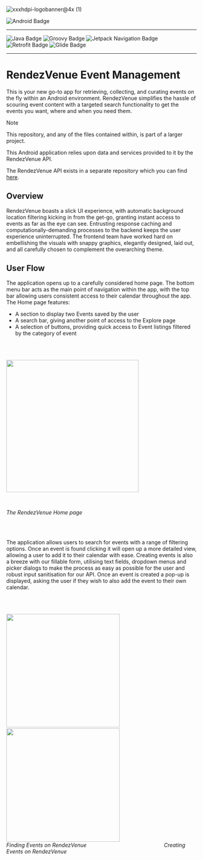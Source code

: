 ![xxxhdpi-logobanner@4x (1)](https://github.com/user-attachments/assets/b37adab3-b856-41fe-a1e5-6a421ade2742)

![Android Badge](https://img.shields.io/badge/Android-3DDC84?style=for-the-badge&logo=android&logoColor=white)

***

![Java Badge](https://img.shields.io/badge/Java-007396?style=for-the-badge&logo=openjdk&logoColor=white)
![Groovy Badge](https://img.shields.io/badge/Groovy-4298B8?style=for-the-badge&logo=apache-groovy&logoColor=white)
![Jetpack Navigation Badge](https://img.shields.io/badge/Jetpack%20Navigation-4285F4?style=for-the-badge&logo=android&logoColor=white)
![Retrofit Badge](https://img.shields.io/badge/Retrofit-007AFF?style=for-the-badge&logo=android&logoColor=white)
![Glide Badge](https://img.shields.io/badge/Glide-88E0D0?style=for-the-badge&logo=android&logoColor=white)

***

# RendezVenue Event Management 
This is your new go-to app for retrieving, collecting, and curating events on the fly within an Android environment. RendezVenue simplifies the hassle of scouring event content with a targeted search functionality to get the events you want, 
where and when you need them.

> [!NOTE]  
> This repository, and any of the files contained within, is part of a larger project.
>
> This Android application relies upon data and services provided to it by the RendezVenue API.
> 
> The RendezVenue API exists in a separate repository which you can find [here](https://github.com/JannelJ/event-api).

## Overview

RendezVenue boasts a slick UI experience, with automatic background location filtering kicking in from the get-go, granting instant access to events as far as the eye can see. Entrusting response caching and computationally-demanding processes 
to the backend keeps the user experience uninterrupted. The frontend team have worked hard on embellishing the visuals with snappy graphics, elegantly designed, laid out, and all carefully chosen to complement the overarching theme.



  
## User Flow

The application opens up to a carefully considered home page. The bottom menu bar acts as the main point of navigation within the app, with the top bar allowing users consistent access to their calendar throughout the app. 
The Home page features: 
- A section to display two Events saved by the user
- A search bar, giving another point of access to the Explore page
- A selection of buttons, providing quick access to Event listings filtered by the category of event

<br>
<br>
<p align="left">
  <img src="https://github.com/user-attachments/assets/7a54dfe4-af62-4952-8dd5-1084915e2af5" width="350" />
</p>
<br>

_The RendezVenue Home page_

<br>
<br>

The application allows users to search for events with a range of filtering options. Once an event is found clicking it will open up a more detailed view, allowing a user to add it to their calendar with ease.
Creating events is also a breeze with our fillable form, utilising text fields, dropdown menus and picker dialogs to make the process as easy as possible for the user and robust input sanitisation for our API. Once an event is created a pop-up is displayed, asking the user if they wish to also add the event to their own calendar.

<br>
<br>

<img src="https://github.com/user-attachments/assets/7f4407dc-8200-4181-815c-7403dc68099c" width="300" /> &nbsp;&nbsp;&nbsp;&nbsp;&nbsp;&nbsp;&nbsp;&nbsp;&nbsp;&nbsp;&nbsp;&nbsp;&nbsp;&nbsp;&nbsp;&nbsp;&nbsp;&nbsp;&nbsp;&nbsp;&nbsp;&nbsp;&nbsp;&nbsp;&nbsp;&nbsp;&nbsp;&nbsp;&nbsp;&nbsp;&nbsp;&nbsp;
<img src="https://github.com/user-attachments/assets/1e05e6c8-6f79-43eb-8878-6a23fb0c035f" width="300" />
<br>
_Finding Events on RendezVenue_ &nbsp;&nbsp;&nbsp;&nbsp;&nbsp;&nbsp;&nbsp;&nbsp;&nbsp;&nbsp;&nbsp;&nbsp;&nbsp;&nbsp;&nbsp;&nbsp;&nbsp;&nbsp;&nbsp;&nbsp;&nbsp;&nbsp;&nbsp;&nbsp;&nbsp;&nbsp;&nbsp;&nbsp;&nbsp;&nbsp;&nbsp;&nbsp;&nbsp;&nbsp;&nbsp;&nbsp;&nbsp;&nbsp;&nbsp;&nbsp;&nbsp;&nbsp;&nbsp;&nbsp;&nbsp;&nbsp;&nbsp;&nbsp;&nbsp;&nbsp; _Creating Events on RendezVenue_